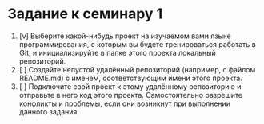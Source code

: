 # Задание к семинару 1

1. [v] Выберите какой-нибудь проект на изучаемом вами языке программирования, с которым вы будете тренироваться работать в Git, и инициализируйте в папке этого проекта локальный репозиторий.
2. [ ] Создайте непустой удалённый репозиторий (например, с файлом README.md) с именем, соответствующим имени этого проекта.
3. [ ] Подключите свой проект к этому удалённому репозиторию и отправьте в него код этого проекта. Самостоятельно разрешите конфликты и проблемы, если они возникнут при выполнении данного задания.
